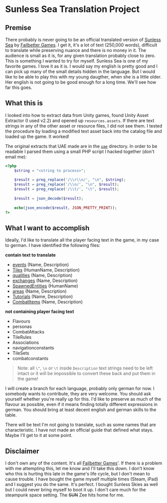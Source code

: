 # Sunless Sea Translation Project

## Premise

There probably is never going to be an official translated version of [Sunless Sea](https://store.steampowered.com/app/304650/SUNLESS_SEA/) by [Failbetter Games](https://www.failbettergames.com/). I get it, it's a lot of text (250,000 words), difficult to translate while preserving nuance and there is no money in it. The audience is small as it is, for any given translation probably close to zero. This is something I wanted to try for myself. Sunless Sea is one of my favorite games. I love it as it is. I would say my english is pretty good and I can pick up many of the small details hidden in the language. But I would like to be able to play this with my young daugther, when she is a little older. Her english is not going to be good enough for a long time. We'll see how far this goes.

## What this is

I looked into how to extract data from Unity games, found Unity Asset Extractor (I used v2.2) and opened up `resources.assets`. If there are text strings in any of the other asset or resource files, I did not see them. I tested the procedure by loading a modified text asset back into the catalog file and loaded up the game. It worked!

The original extracts that UAE made are in the [`uae`](./uae/) directory. In order to be readable I parsed them using a small PHP script I hacked together (don't email me):

```php
<?php
	$string = "<string to process>";
	
	$result = preg_replace('/\\r\\n/', "\n", $string);
	$result = preg_replace('/\\n/', "\n", $result);
	$result = preg_replace('/\\t/', "\t", $result);
	
	$result = json_decode($result);
	
	echo(json_encode($result, JSON_PRETTY_PRINT));
?>
```

## What I want to accomplish

Ideally, I'd like to translate all the player facing text in the game, in my case to german. I have identified the following files:

**contain text to translate**

- [events](./events-1143-content.json) (Name, Description)
- [Tiles](./Tiles-1151-content.json) (HumanName, Description)
- [qualities](./qualities-1147-content.json) (Name, Description)
- [exchanges](./exchanges-1149-content.json) (Name, Description)
- [SpawnedEntities](./SpawnedEntities-1156-content.json) (HumanName)
- [areas](./areas-1141-content.json) (Name, Description)
- [Tutorials](./Tutorials-1154-content.json) (Name, Description)
- [CombatItems](./CombatItems-1153-content.json) (Name, Description)

**not containing player facing text**

- Flavours
- personas
- CombatAttacks
- TileRules
- Associations
- navigationconstants
- TileSets
- combatconstants

> Note: all `\"`, `\n` or `\t` inside `Description` text strings need to be left intact or it will be impossible to convert these back and put them in the game!

I will create a branch for each language, probably only german for now. I somebody wants to contribute, they are very welcome. You should ask yourself whether you're really up for this. I'd like to preserve as much of the flavour as possible, even if it means finding totally different expressions in german. You should bring at least decent english and german skills to the table.

There will be text I'm not going to translate, such as some names that are characteristic. I have not made an official guide that defined what stays. Maybe I'll get to it at some point.

## Disclaimer

I don't own any of the content. It's all [Failbetter Games](https://www.failbettergames.com/)'. If there is a problem with me attempting this, let me know and I'll take this down. I don't know who this is hurting this late in the game's life cycle, but I don't mean to cause trouble. I have bought the game myself multiple times (Steam, iPad) and I suggest you do the same. It's perfect. I bought Sunless Skies as well but I could never bring myself to boot it up. I don't care much for the steampunk space setting. The <del>SUN</del> Zee hits home for me.
